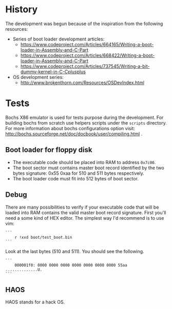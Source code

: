 # History

The development was begun because of the inspiration from the following
resources:

* Series of boot loader development articles:
    * https://www.codeproject.com/Articles/664165/Writing-a-boot-loader-in-Assembly-and-C-Part
    * https://www.codeproject.com/Articles/668422/Writing-a-boot-loader-in-Assembly-and-C-Part
    * https://www.codeproject.com/Articles/737545/Writing-a-bit-dummy-kernel-in-C-Cplusplus
* OS development series:
    * http://www.brokenthorn.com/Resources/OSDevIndex.html


# Tests

Bochs X86 emulator is used for tests purpose during the development.
For building bochs from scratch use helpers scripts under the `scripts`
directory. For more information about bochs configurations option
visit: http://bochs.sourceforge.net/doc/docbook/user/compiling.html .

## Boot loader for floppy disk

* The executable code should be placed into RAM to address `0x7c00`.
* The boot sector must contains master boot record identified by the two
  bytes signature: 0x55 0xaa for 510 and 511 bytes respectively.
* The boot loader code must fit into 512 bytes of boot sector.

## Debug

There are many possibilities to verify if your executable code that will be
loaded into RAM contains the valid master boot record signature. First you'll
need a some kind of HEX editor. The simplest way I'd recommend is to use vim:

    ```
        r !xxd boot/test_boot.bin
    ```

Look at the last bytes (510 and 511). You should see the following.

    ```
        000001f0: 0000 0000 0000 0000 0000 0000 0000 55aa  ..............U.
    ```

## HAOS

HAOS stands for a hack OS.

